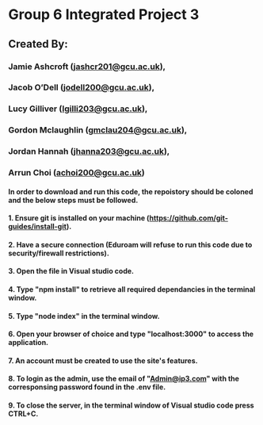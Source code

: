 # Group 6 Integrated Project 3
## Created By:
### Jamie Ashcroft (jashcr201@gcu.ac.uk),
### Jacob O’Dell (jodell200@gcu.ac.uk),
### Lucy Gilliver (lgilli203@gcu.ac.uk),
### Gordon Mclaughlin (gmclau204@gcu.ac.uk),   
### Jordan Hannah (jhanna203@gcu.ac.uk),
### Arrun Choi (achoi200@gcu.ac.uk)

#### In order to download and run this code, the repoistory should be coloned and the below steps must be followed.
#### 1. Ensure git is installed on your machine (https://github.com/git-guides/install-git).
#### 2. Have a secure connection (Eduroam will refuse to run this code due to security/firewall restrictions).
#### 3. Open the file in Visual studio code.
#### 4. Type "npm install" to retrieve all required dependancies in the terminal window.
#### 5. Type "node index" in the terminal window.
#### 6. Open your browser of choice and type "localhost:3000" to access the application.
#### 7. An account must be created to use the site's features.
#### 8. To login as the admin, use the email of "Admin@ip3.com" with the corresponsing password found in the .env file.
#### 9. To close the server, in the terminal window of Visual studio code press CTRL+C.
